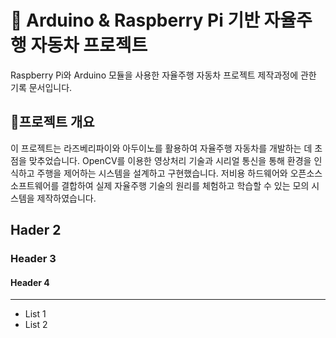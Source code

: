# 🚗 Arduino & Raspberry Pi 기반 자율주행 자동차 프로젝트
Raspberry Pi와 Arduino 모듈을 사용한 자율주행 자동차 프로젝트 제작과정에 관한 기록 문서입니다.
## 📒프로젝트 개요
이 프로젝트는 라즈베리파이와 아두이노를 활용하여 자율주행 자동차를 개발하는 데 초점을 맞추었습니다.
OpenCV를 이용한 영상처리 기술과 시리얼 통신을 통해 환경을 인식하고 주행을 제어하는 시스템을 설계하고 구현했습니다.
저비용 하드웨어와 오픈소스 소프트웨어를 결합하여 실제 자율주행 기술의 원리를 체험하고 학습할 수 있는 모의 시스템을 제작하였습니다.
## Hader 2

### Header 3

#### Header 4
---
- List 1
- List 2
